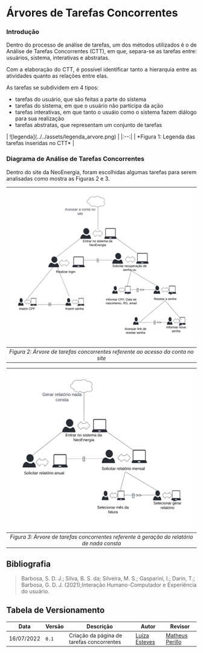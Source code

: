 # Árvores de Tarefas Concorrentes

### Introdução


<div style="text-align: justify">
<p>Dentro do processo de análise de tarefas, um dos métodos utilizados é o de Análise de Tarefas Concorrentes (CTT), em que, separa-se as tarefas entre: usuários, sistema, interativas e abstratas.  </p>
<p>Com a elaboração do CTT, é possível identificar tanto a hierarquia entre as atividades quanto as relações entre elas.</p>
<p>
    As tarefas se subdividem em 4 tipos:
    <ul>
        <li>tarefas do usuário, que são feitas a parte do sistema</li>
        <li> tarefas do sistema, em que o usuário não participa da ação</li>
        <li> tarefas interativas, em que tanto o usuáio como o sistema fazem diálogo para sua realização </li>
        <li>tarefas abstratas, que representam um conjunto de tarefas</li>
    <ul>
</p>



</div>
| ![legenda](../../assets/legenda_arvore.png) | 
|:--:| 
| *Figura 1: Legenda das tarefas inseridas no CTT* |

### Diagrama de Análise de Tarefas Concorrentes

<p>Dentro do site da NeoEnergia, foram escolhidas algumas tarefas para serem analisadas como mostra as Figuras 2 e 3.

</p>

| ![arvore Login](../../assets/arvore1.png) | 
|:--:| 
| *Figura 2: Árvore de tarefas concorrentes referente ao acesso da conta no site* |


| ![relatório nada consta](../../assets/relNadaConsta.png) | 
|:--:| 
| *Figura 3: Árvore de tarefas concorrentes referente à geração do relatório de nada consta* |
## Bibliografia
> Barbosa, S. D. J.; Silva, B. S. da; Silveira, M. S.; Gasparini, I.; Darin, T.; Barbosa, G. D. J. (2021);Interação Humano-Computador e Experiência do usuário.


## Tabela de Versionamento
| Data | Versão | Descrição | Autor | Revisor |
| ---- | ------ | --------- | ----- | ------- |
| 16/07/2022 | `0.1`  | Criação da página de tarefas concorrentes | [Luíza Esteves](https://github.com/luiza-esteves) | [Matheus Perillo](https://github.com/MatheusPerillo)
